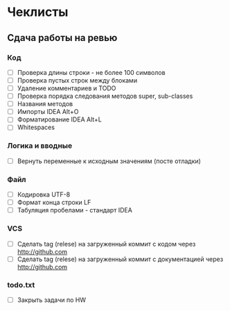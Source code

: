Чеклисты
========

Сдача работы на ревью
---------------------
### Код
- [ ] Проверка длины строки - не более 100 символов
- [ ] Проверка пустых строк между блоками
- [ ] Удаление комментариев и TODO
- [ ] Проверка порядка следования методов super, sub-classes
- [ ] Названия методов
- [ ] Импорты IDEA Alt+O
- [ ] Форматирование IDEA Alt+L
- [ ] Whitespaces

### Логика и вводные
- [ ] Вернуть переменные к исходным значениям (посте отладки)

### Файл
- [ ] Кодировка UTF-8
- [ ] Формат конца строки LF
- [ ] Табуляция пробелами - стандарт IDEA

### VCS
- [ ] Сделать tag (relese) на загруженный коммит с кодом через http://github.com
- [ ] Сделать tag (relese) на загруженный коммит с документацией через http://github.com

### todo.txt
- [ ] Закрыть задачи по HW